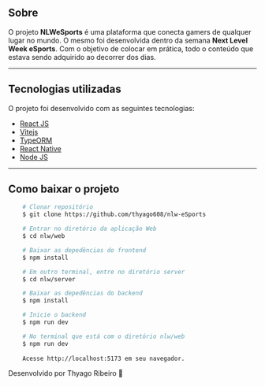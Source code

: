 ## Sobre

O projeto **NLWeSports** é uma plataforma que conecta gamers de qualquer lugar no mundo. O mesmo foi desenvolvida dentro da semana **Next Level Week  eSports**. Com o objetivo de colocar em prática, todo o conteúdo que estava sendo adquirido ao decorrer dos dias.

---

## Tecnologias utilizadas

O projeto foi desenvolvido com as seguintes tecnologias:

- [React JS](https://pt-br.reactjs.org/)
- [Vitejs](https://vitejs.dev/)
- [TypeORM](https://typeorm.io/)
- [React Native](https://reactnative.dev/)
- [Node JS](https://nodejs.org/en/)


---

## Como baixar o projeto

```bash
    # Clonar repositório
    $ git clone https://github.com/thyago608/nlw-eSports

    # Entrar no diretório da aplicação Web
    $ cd nlw/web

    # Baixar as depedências do frontend
    $ npm install

    # Em outro terminal, entre no diretório server
    $ cd nlw/server

    # Baixar as depedências do backend
    $ npm install

    # Inicie o backend
    $ npm run dev

    # No terminal que está com o diretório nlw/web
    $ npm run dev
    
    Acesse http://localhost:5173 em seu navegador.
```

Desenvolvido por Thyago Ribeiro 👋
